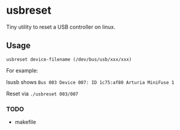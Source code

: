 # usbreset
Tiny utility to reset a USB controller on linux.

## Usage
`usbreset device-filename (/dev/bus/usb/xxx/xxx)`

For example:

lsusb shows `Bus 003 Device 007: ID 1c75:af80 Arturia MiniFuse 1`

Reset via `./usbreset 003/007`

### TODO
* makefile
